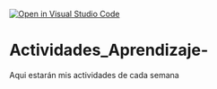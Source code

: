 [![Open in Visual Studio Code](https://classroom.github.com/assets/open-in-vscode-c66648af7eb3fe8bc4f294546bfd86ef473780cde1dea487d3c4ff354943c9ae.svg)](https://classroom.github.com/online_ide?assignment_repo_id=8478782&assignment_repo_type=AssignmentRepo)
# Actividades_Aprendizaje-
Aqui estarán mis actividades de cada semana
